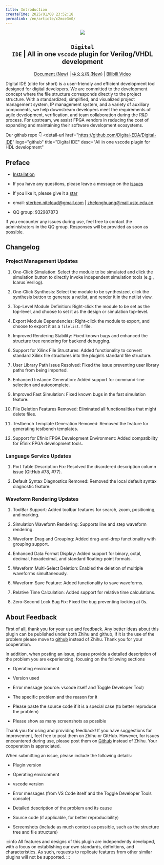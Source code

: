 ```yaml
---
title: Introduction
createTime: 2025/01/08 23:52:18
permalink: /en/article/c2mce3m0/
---
```


<div align="center">
<img src="/icon.png"/>

## <code>Digital IDE</code> | All in one <code>vscode</code> plugin for Verilog/VHDL development

[Document (New)](https://sterben.nitcloud.cn/) | [中文文档 (New)](https://sterben.nitcloud.cn/zh/) | [Bilibili Video](https://www.bilibili.com/video/BV1t14y1179V/?spm_id_from=333.999.0.0)

</div>

Digital IDE (dide for short) is a user-friendly and efficient development tool designed for digital developers. We are committed to the development concept where the file structure corresponds directly to the project structure. With a standardized, simplified, and visualized project management system, IP management system, and a variety of auxiliary components, we help downstream developers meet the requirements of agile development, verification, and team collaboration during the R&D process. For upstream, we assist FPGA vendors in reducing the cost of expanding and maintaining their software development ecosystems.


Our github repo 👇
<detail-url
    href="https://github.com/Digital-EDA/Digital-IDE"
    logo="github"
    title="Digital IDE"
    desc="All in one vscode plugin for HDL development"
></detail-url>


## Preface

- [Installation](https://marketplace.visualstudio.com/items?itemName=sterben.fpga-support)

- If you have any questions, please leave a message on the [issues](https://github.com/Bestduan/Digital-IDE/issues)
- If you like it, please give it a [star](https://github.com/Bestduan/Digital-IDE)
- email: sterben.nitcloud@gmail.com | zhelonghuang@mail.ustc.edu.cn

- QQ group: 932987873

If you encounter any issues during use, feel free to contact the administrators in the QQ group. Responses will be provided as soon as possible.

## Changelog

### Project Management Updates
1. One-Click Simulation: Select the module to be simulated and click the simulation button to directly invoke independent simulation tools (e.g., Icarus Verilog).

2. One-Click Synthesis: Select the module to be synthesized, click the synthesis button to generate a netlist, and render it in the netlist view.
3. Top-Level Module Definition: Right-click the module to be set as the top-level, and choose to set it as the design or simulation top-level.
4. Export Module Dependencies: Right-click the module to export, and choose to export it as a `filelist.f` file.
5. Improved Rendering Stability: Fixed known bugs and enhanced the structure tree rendering for backend debugging.
6. Support for Xilinx File Structures: Added functionality to convert standard Xilinx file structures into the plugin’s standard file structure.
7. User Library Path Issue Resolved: Fixed the issue preventing user library paths from being imported.
8. Enhanced Instance Generation: Added support for command-line selection and autocomplete.
9. Improved Fast Simulation: Fixed known bugs in the fast simulation feature.
10. File Deletion Features Removed: Eliminated all functionalities that might delete files.
11. Testbench Template Generation Removed: Removed the feature for generating testbench templates.
12. Support for Efinix FPGA Development Environment: Added compatibility for Efinix FPGA development tools.

### Language Service Updates
1. Port Table Description Fix: Resolved the disordered description column issue (GitHub #78, #77).

2. Default Syntax Diagnostics Removed: Removed the local default syntax diagnostic feature.

### Waveform Rendering Updates
1. ToolBar Support: Added toolbar features for search, zoom, positioning, and marking.

2. Simulation Waveform Rendering: Supports line and step waveform rendering.
3. Waveform Drag and Grouping: Added drag-and-drop functionality with grouping support.
4. Enhanced Data Format Display: Added support for binary, octal, decimal, hexadecimal, and standard floating-point formats.
5. Waveform Multi-Select Deletion: Enabled the deletion of multiple waveforms simultaneously.
6. Waveform Save Feature: Added functionality to save waveforms.
7. Relative Time Calculation: Added support for relative time calculations.
8. Zero-Second Lock Bug Fix: Fixed the bug preventing locking at 0s.

## About Feedback

First of all, thank you for your use and feedback. Any better ideas about this plugin can be published under both Zhihu and github, if it is the use of the problem please move to [github](https://github.com/Bestduan/Digital-IDE/issues) instead of Zhihu. Thank you for your cooperation.

In addition, when posting an issue, please provide a detailed description of the problem you are experiencing, focusing on the following sections
- Operating environment

- Version used
- Error message (source: vscode itself and Toggle Developer Tool)
- The specific problem and the reason for it
- Please paste the source code if it is a special case (to better reproduce the problem)

- Please show as many screenshots as possible

Thank you for using and providing feedback! If you have suggestions for improvement, feel free to post them on Zhihu or GitHub. However, for issues encountered during use, please post them on [Github](https://github.com/Bestduan/Digital-IDE/issues) instead of Zhihu. Your cooperation is appreciated.

When submitting an issue, please include the following details:

<Card title="A Smart question format" icon="https://picx.zhimg.com/80/v2-d6eb33d06a512edcad625af79d5da7a4_1440w.png">

- Plugin version

- Operating environment
- vscode version
- Error messages (from VS Code itself and the Toggle Developer Tools console)
- Detailed description of the problem and its cause
- Source code (if applicable, for better reproducibility)
- Screenshots (include as much context as possible, such as the structure tree and file structure)
</Card>

:::info
All features and designs of this plugin are independently developed, with a focus on establishing our own standards, definitions, and characteristics. As such, requests to replicate features from other similar plugins will not be supported.
:::